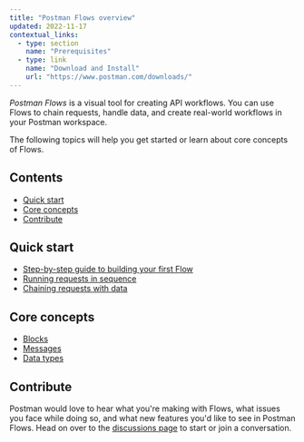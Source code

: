```yaml
---
title: "Postman Flows overview"
updated: 2022-11-17
contextual_links:
  - type: section
    name: "Prerequisites"
  - type: link
    name: "Download and Install"
    url: "https://www.postman.com/downloads/"
---
```


_Postman Flows_ is a visual tool for creating API workflows. You can use Flows to chain requests, handle data, and create real-world workflows in your Postman workspace.

The following topics will help you get started or learn about core concepts of Flows.

## Contents

* [Quick start](#quick-start)
* [Core concepts](#core-concepts)
* [Contribute](#contribute)

## Quick start

* [Step-by-step guide to building your first Flow](/docs/postman-flows/flows-intro/building-your-first-flow/)
* [Running requests in sequence](/docs/postman-flows/flows-intro/running-requests-in-sequence/)
* [Chaining requests with data](/docs/postman-flows/flows-intro/chaining-requests-with-data/)

## Core concepts

* [Blocks](/docs/postman-flows/core-concepts/blocks/)
* [Messages](/docs/postman-flows/core-concepts/messages/)
* [Data types](/docs/postman-flows/core-concepts/data-types/)

## Contribute

Postman would love to hear what you're making with Flows, what issues you face while doing so, and what new features you'd like to see in Postman Flows. Head on over to the [discussions page](https://github.com/postmanlabs/postman-flows/discussions) to start or join a conversation.
